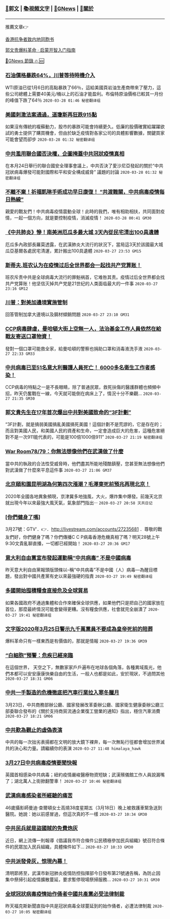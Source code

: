 ###  [:eagle:郭文](https://github.com/ourhimalayas/txt) | [:books:視頻文字](https://github.com/ourhimalayas/txt/blob/master/content/README.md) | [:newspaper:GNews](https://github.com/ourhimalayas/txt/blob/master/content/gnews/README.md) | [:pray:關於](https://github.com/ourhimalayas/home/tree/master/about)
---

推薦文章:point_right:

[香港抗争者致内地同胞书](https://github.com/ourhimalayas/news/blob/master/2019/08/a_letter_from_the_hong_kong_people.md)

[郭文贵爆料革命 · 启蒙开智入门指南](https://github.com/ourhimalayas/txt/issues/1)

[:newspaper:GNews 節錄 :fire: :new:](https://github.com/ourhimalayas/txt/blob/master/content/gnews/README.md) 



### [石油價格暴跌64%，川普等待時機介入](/content/gnews/1/README.md)

WTI原油已從1月6日的高點暴跌了66％，這給美國頁岩油生產商帶來了壓力，這些公司總體上需要40美元/桶以上的石油才能盈利。布倫特原油價格已較其一月份的峰值下跌了64％  `2020-03-28 01:46 秘密翻译组`

### [美國刺激法案通過，道瓊斯再狂跌915點](/content/gnews/2/README.md)

如果沒有傳統的複蘇動力，股市的暴跌可能會持續更久。低廉的股價確實給躍躍欲試的勇士提供了購買機會，但由於缺乏疫情對各家公司的具體影響數據，關鍵買家可能會望而卻步  `2020-03-28 01:32 秘密翻译组`

### [中共濫用聯合國否決權，企圖掩蓋中共冠狀疫情真相](/content/gnews/3/README.md)

在本月24日舉行的聯合國安全理事會議上，中共否決了愛沙尼亞發起的關於“中共冠狀病毒爆發可能對國際和平和安全構成威脅” 議題的討論  `2020-03-28 01:32 秘密翻译组`

### [不離不棄！祈福凱琳手術成功早日康復！ “共渡難關，中共病毒疫情每日熱線”](/content/gnews/4/README.md)

親愛的戰友們！中共病毒疫情震動全球！此時的我們，唯有相助相扶，共同面對疫情，一起一個方向，就是要控制疫情，消滅疫情！  `2020-03-28 00:41 GM30`

### [《中共肺炎》慘！南美洲厄瓜多最大城 3天內從民宅清出100具遺體](/content/gnews/5/README.md)

厄瓜多內政部長羅莫透露，在武漢肺炎大流行的狀況下，當局這3天於該國最大城瓜亞基爾各處民宅清運，累計搬出100具遺體  `2020-03-27 23:53 GM15`

### [斯蒂夫.班农认为在疫情过后全世界都会一起找共产党算账！](/content/gnews/6/README.md)

班农斥责中共是全球病毒大流行的罪魁祸首，它难咎其责。疫情过后全世界都会找共产党算账！他坚信灭掉共产党是21世纪的人类面临最大的一件事  `2020-03-27 23:16 GM12`

### [川普：對美加邊境實施管制](/content/gnews/7/README.md)

回答管制加拿大邊境以及鋼材傾銷問題  `2020-03-27 23:10 GM31`

### [CCP病毒肆虐，曼哈頓大街上空無一人，法治基金工作人員依然在給戰友寄送口罩物資！](/content/gnews/8/README.md)

發對一個口罩可能救全家，給曼哈頓的警察也捐助口罩和消毒液洗手液  `2020-03-27 22:33 GM33`

### [中共病毒已至51名意大利醫護人員死亡！ 6000多名衛生工作者感染！](/content/gnews/9/README.md)

CCP病毒的特點之一是不長眼睛，除了普通民眾，救死扶傷的醫護群體也頻頻中招，昨天仍奮戰在一線，今天就可能倒在病床上了，情況十分不樂觀...  `2020-03-27 21:35 GM30`

### [郭文貴先生在17年首次爆出中共對美國致命的“3F計劃”](/content/gnews/10/README.md)

“3F計劃，就是搞弱美國搞亂美國搞死美國！這個計劃不是荒謬的，它是存在的；而且對美國人民，和美國人民的資產和生命，一定會造成巨大的危害，這種危害絕對不是一次911能代表的，可能是100倍1000倍911”  `2020-03-27 21:19 秘密翻译组`

### [War Room78/79：你無法想像他們在武漢做了什麼](/content/gnews/11/README.md)

當中共的執政的合法性受威脅時，他們盡其所能地殘酷鎮壓，您甚至無法想像他們對武漢做了什麼來平息這件事  `2020-03-27 21:06 GM37`

### [北京頤和園昆明湖為何第四次漲潮？毛澤東死前預兆再現北京！](/content/gnews/12/README.md)

2020年全國各地異象頻現，京津冀多地強風，大火，爆炸集中爆發。前幾天北京就出現今年以來最強大風天氣，氣象部門指出···  `2020-03-27 20:58 灭共日记`

### [[你們健身了嗎]](/content/gnews/13/README.md)

3月27號：GTV&#039;．👉．http://livestream.com/accounts/27235681 ．尊敬的戰友們好，你們健身了嗎？你們傳播C C P病毒香港危機真相了嗎？明天28號上午9:30文貴亂聊直播，一切都已經開始！  `2020-03-27 20:36 GM17`

### [意大利自由黨宣布發起運動稱“中共病毒” 不是中國病毒](/content/gnews/14/README.md)

昨天意大利自由黨報頭版頭條以–稱“中共病毒”不是中國（人）病毒—為醒目標題，發出對中國共產黨有史以來最強硬的指責  `2020-03-27 19:49 秘密翻译组`

### [多國開始囤積糧食直接危及全球貿易](/content/gnews/15/README.md)

如果各國政府不通過集體和合作來確保全球供應，如果他們只是把自己的國家放在首位，那麼最終情況可能會變得更糟。沒有糧食供應，社會就完全崩潰了  `2020-03-27 19:41 秘密翻译组`

### [文字版2020年3月25日警示九千萬黨員不要成為皇帝死前的陪葬](/content/gnews/16/README.md)

爆料革命只有一樣東西是有價值的，那就是情報  `2020-03-27 19:36 GM39`

### [“白細胞”預警：危疾已經來臨](/content/gnews/17/README.md)

在這個世界， 天空之下，無數家家戶戶遍布在地球各個角落，各種異域風光，他們本都可以安安康康快樂自由的生活，一般人也都是如此，安於現狀，不過問其他  `2020-03-27 18:31 GM06`

### [中共一手製造的危機徹底把汽車行業拉入寒冬臘月](/content/gnews/18/README.md)

3月23日，中共商務部辦公廳、國家發展改革委辦公廳、國家衛生健康委辦公廳三部委聯合發布的《關於支持商貿流通企業復工營業的通知》指出，穩住汽車消費  `2020-03-27 18:21 GM06`

### [中共歎為觀止的虛偽表演](/content/gnews/19/README.md)

中共的每一次拙劣表揚都在文明的放大鏡下裸奔，每一次無恥行徑都會增加世界滅共的決心和力量。請繼續你的表演  `2020-03-27 11:48 himalaya_hawk`

### [3月27日中共病毒疫情要聞快報](/content/gnews/20/README.md)

英國首相感染中共病毒；紐約疫情嚴峻醫療物資短缺；武漢殯儀館工作人員說漏嘴了；湖北萬人上街掀翻警車！  `2020-03-27 10:46 秘密翻译组`

### [武漢病毒感染者所經驗的痛苦](/content/gnews/21/README.md)

46歲攝影師曼迪·查爾頓女士高燒38度星期五（3月18日）晚上被救護車緊急送到醫院。她說：她以前感冒過，但這次真的不一樣  `2020-03-27 10:34 GM30`

### [中共民兵就是盜國賊的免費炮灰](/content/gnews/22/README.md)

近日，網上流傳一則報導《倡議我市符合條件公民積極參加民兵組織》號召符合條件的民眾加入民兵組織，具體條件如下...  `2020-03-27 10:33 GM30`

### [中共派發骨灰，惊現內幕！](/content/gnews/23/README.md)

清明節將至，武漢市新冠肺炎疫情防控指揮部今日發布第21號通告稱，為防止因集中祭掃引起疫情擴散蔓延，要求暫停現場祭掃服務...  `2020-03-27 10:31 GM30`

### [全球冠狀病毒疫情始作俑者中國共產黨必受法律制裁](/content/gnews/24/README.md)

昨天福克斯新聞直指中共是冠狀病毒全球蔓延到的始作俑者，必遭法律制裁  `2020-03-27 10:05 秘密翻译组`

